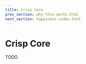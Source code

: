 ```yaml
---
title: Crisp Core
prev_section: why-this-works.html
next_section: happiness-index.html
---
```


Crisp Core
==================

TODO

